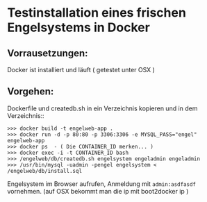 # Testinstallation eines frischen Engelsystems in Docker

## Vorrausetzungen:

Docker ist installiert und läuft ( getestet unter OSX )

## Vorgehen:
Dockerfile und createdb.sh in ein Verzeichnis kopieren und in dem Verzeichnis::

    >>> docker build -t engelweb-app .
    >>> docker run -d -p 80:80 -p 3306:3306 -e MYSQL_PASS="engel" engelweb-app
    >>> docker ps  - ( Die CONTAINER_ID merken... )
    >>> docker exec -i -t CONTAINER_ID bash
    >>> /engelweb/db/createdb.sh engelsystem engeladmin engeladmin
    >>> /usr/bin/mysql -uadmin -pengel engelsystem < /engelweb/db/install.sql

Engelsystem im Browser aufrufen, Anmeldung mit `admin:asdfasdf` vornehmen. (auf OSX bekommt man die ip mit boot2docker ip )
